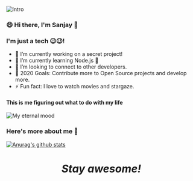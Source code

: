 ![Intro](https://1.bp.blogspot.com/-70vU_I6CLq8/XyzfUMkNRJI/AAAAAAAACs4/LtQLK6jrDXYva0rsxmZtdITEWTMDCIk-wCLcBGAsYHQ/s2240/newfile.png)

### 😄 Hi there, I'm Sanjay 👋

### I'm just a tech 😉😉!
- 🔭 I’m currently working on a secret project!
- 🌱 I’m currently learning Node.js 🤣
- 👯 I’m looking to connect to other developers.
- 🥅 2020 Goals: Contribute more to Open Source projects and develop more.
- ⚡ Fun fact: I love to watch movies and stargaze.

#### This is me figuring out what to do with my life
![My eternal mood](https://media.giphy.com/media/BmmfETghGOPrW/giphy.gif)

### Here's more about me 🤨
[![Anurag's github stats](https://github-readme-stats.vercel.app/api?username=sanjaysanjel019&count_private=true&show_icons=true&theme=radical)](https://github.com/anuraghazra/github-readme-stats)


<h1 align='center'><i>Stay awesome!</i></h1>



